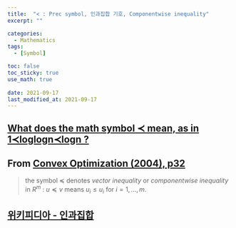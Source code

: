 ```yaml
---
title:  "≺ : Prec symbol, 인과집합 기호, Componentwise inequality"
excerpt: ""

categories:
  - Mathematics
tags:
  - [Symbol]

toc: false
toc_sticky: true
use_math: true
 
date: 2021-09-17
last_modified_at: 2021-09-17
---
```


## [What does the math symbol  ≺  mean, as in  1≺loglogn≺logn ?](https://www.quora.com/What-does-the-math-symbol-prec-mean-as-in-1-prec-log-log-n-prec-log-n)

## From [Convex Optimization (2004), p32](https://web.stanford.edu/~boyd/cvxbook/bv_cvxbook.pdf)    
  > the symbol $\preceq$ denotes $\textit{vector inequality}$ or $\textit{componentwise inequality}$ in $R^m$ : $u \preceq v$ means $u_i \leq u_i$ for $i=1,...,m.$   

## [위키피디아 - 인과집합](https://ko.wikipedia.org/wiki/%EC%9D%B8%EA%B3%BC_%EC%A7%91%ED%95%A9)

